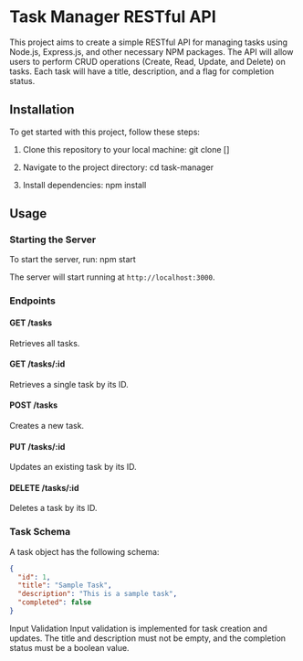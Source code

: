 # Task Manager RESTful API

This project aims to create a simple RESTful API for managing tasks using Node.js, Express.js, and other necessary NPM packages. The API will allow users to perform CRUD operations (Create, Read, Update, and Delete) on tasks. Each task will have a title, description, and a flag for completion status.

## Installation

To get started with this project, follow these steps:

1. Clone this repository to your local machine:
git clone [[<repository-url>](https://github.com/subhranilm/airtribetaskmanager.git)]

2. Navigate to the project directory:
cd task-manager

3. Install dependencies:
npm install

## Usage

### Starting the Server

To start the server, run:
npm start

The server will start running at `http://localhost:3000`.

### Endpoints

#### GET /tasks

Retrieves all tasks.

#### GET /tasks/:id

Retrieves a single task by its ID.

#### POST /tasks

Creates a new task.

#### PUT /tasks/:id

Updates an existing task by its ID.

#### DELETE /tasks/:id

Deletes a task by its ID.

### Task Schema

A task object has the following schema:

```json
{
  "id": 1,
  "title": "Sample Task",
  "description": "This is a sample task",
  "completed": false
}
```

Input Validation
Input validation is implemented for task creation and updates. The title and description must not be empty, and the completion status must be a boolean value.


